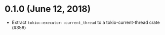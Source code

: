 # 0.1.0 (June 12, 2018)

* Extract `tokio::executor::current_thread` to a tokio-current-thread crate (#356)
